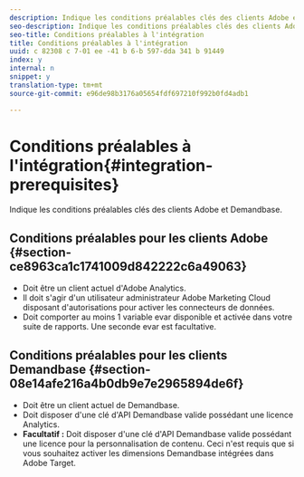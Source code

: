 ```yaml
---
description: Indique les conditions préalables clés des clients Adobe et Demandbase.
seo-description: Indique les conditions préalables clés des clients Adobe et Demandbase.
seo-title: Conditions préalables à l'intégration
title: Conditions préalables à l'intégration
uuid: c 82308 c 7-01 ee -41 b 6-b 597-dda 341 b 91449
index: y
internal: n
snippet: y
translation-type: tm+mt
source-git-commit: e96de98b3176a05654fdf697210f992b0fd4adb1

---
```



# Conditions préalables à l'intégration{#integration-prerequisites}

Indique les conditions préalables clés des clients Adobe et Demandbase.

## Conditions préalables pour les clients Adobe {#section-ce8963ca1c1741009d842222c6a49063}

* Doit être un client actuel d'Adobe Analytics.
* Il doit s'agir d'un utilisateur administrateur Adobe Marketing Cloud disposant d'autorisations pour activer les connecteurs de données.
* Doit comporter au moins 1 variable evar disponible et activée dans votre suite de rapports. Une seconde evar est facultative.

## Conditions préalables pour les clients Demandbase {#section-08e14afe216a4b0db9e7e2965894de6f}

* Doit être un client actuel de Demandbase.
* Doit disposer d'une clé d'API Demandbase valide possédant une licence Analytics.
* **Facultatif :** Doit disposer d'une clé d'API Demandbase valide possédant une licence pour la personnalisation de contenu. Ceci n'est requis que si vous souhaitez activer les dimensions Demandbase intégrées dans Adobe Target.

